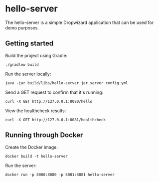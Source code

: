 # hello-server

The hello-server is a simple Dropwizard application that can be used for demo purposes.

## Getting started

Build the project using Gradle:

	./gradlew build

Run the server locally:

	java -jar build/libs/hello-server.jar server config.yml

Send a GET request to confirm that it's running:

	curl -X GET http://127.0.0.1:8080/hello

View the healthcheck results:

	curl -X GET http://127.0.0.1:8081/healthcheck

## Running through Docker

Create the Docker image:

	docker build -t hello-server .

Run the server:

	docker run -p 8080:8080 -p 8081:8081 hello-server